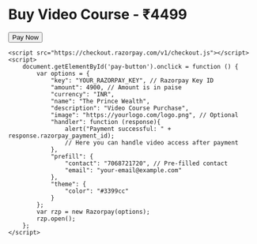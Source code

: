 <!DOCTYPE html>
<html lang="en">
<head>
    <meta charset="UTF-8">
    <meta name="viewport" content="width=device-width, initial-scale=1.0">
    <title>The Prince Wealth</title>
</head>
<body>
    <h1>Buy Video Course - ₹4499</h1>
    <button id="pay-button">Pay Now</button>

    <script src="https://checkout.razorpay.com/v1/checkout.js"></script>
    <script>
        document.getElementById('pay-button').onclick = function () {
            var options = {
                "key": "YOUR_RAZORPAY_KEY", // Razorpay Key ID
                "amount": 4900, // Amount is in paise
                "currency": "INR",
                "name": "The Prince Wealth",
                "description": "Video Course Purchase",
                "image": "https://yourlogo.com/logo.png", // Optional
                "handler": function (response){
                    alert("Payment successful: " + response.razorpay_payment_id);
                    // Here you can handle video access after payment
                },
                "prefill": {
                    "contact": "7068721720", // Pre-filled contact
                    "email": "your-email@example.com"
                },
                "theme": {
                    "color": "#3399cc"
                }
            };
            var rzp = new Razorpay(options);
            rzp.open();
        };
    </script>
</body>
</html>
